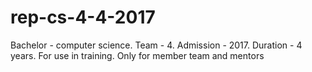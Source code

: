 # rep-cs-4-4-2017
Bachelor - computer science. Team - 4. Admission - 2017. Duration - 4 years. For use in training. Only for member team and mentors
